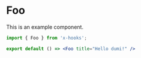 # Foo

This is an example component.

```jsx
import { Foo } from 'x-hooks';

export default () => <Foo title="Hello dumi!" />
```
